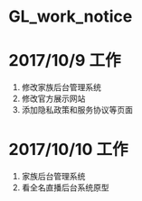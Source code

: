 # GL_work_notice
# 2017/10/9 工作
1. 修改家族后台管理系统
2. 修改官方展示网站
3. 添加隐私政策和服务协议等页面
# 2017/10/10 工作
1. 家族后台管理系统
2. 看全名直播后台系统原型

